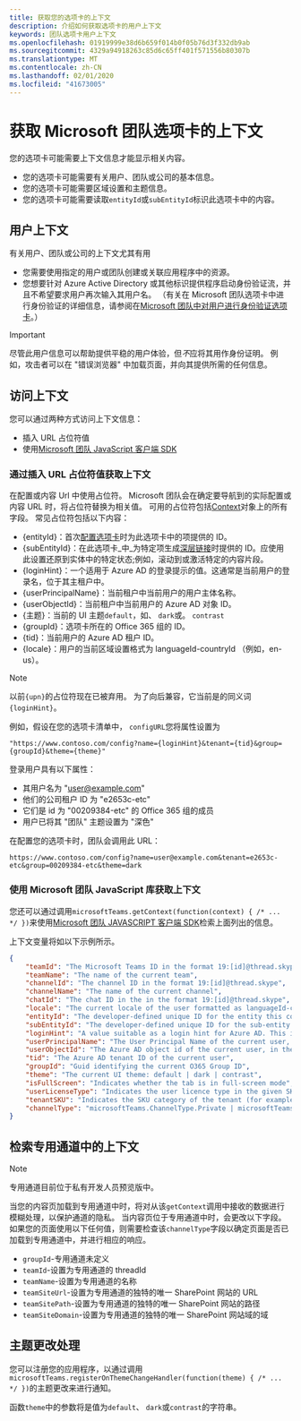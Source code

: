 ```yaml
---
title: 获取您的选项卡的上下文
description: 介绍如何获取选项卡的用户上下文
keywords: 团队选项卡用户上下文
ms.openlocfilehash: 01919999e38d6b659f014b0f05b76d3f332db9ab
ms.sourcegitcommit: 4329a94918263c85d6c65ff401f571556b80307b
ms.translationtype: MT
ms.contentlocale: zh-CN
ms.lasthandoff: 02/01/2020
ms.locfileid: "41673005"
---
```

# <a name="get-context-for-your-microsoft-teams-tab"></a>获取 Microsoft 团队选项卡的上下文

您的选项卡可能需要上下文信息才能显示相关内容。

* 您的选项卡可能需要有关用户、团队或公司的基本信息。
* 您的选项卡可能需要区域设置和主题信息。
* 您的选项卡可能需要读取`entityId`或`subEntityId`标识此选项卡中的内容。

## <a name="user-context"></a>用户上下文

有关用户、团队或公司的上下文尤其有用

* 您需要使用指定的用户或团队创建或关联应用程序中的资源。
* 您想要针对 Azure Active Directory 或其他标识提供程序启动身份验证流，并且不希望要求用户再次输入其用户名。 （有关在 Microsoft 团队选项卡中进行身份验证的详细信息，请参阅在[Microsoft 团队中对用户进行身份验证选项卡](~/concepts/authentication/authentication.md)。）

> [!IMPORTANT]
> 尽管此用户信息可以帮助提供平稳的用户体验，但*不*应将其用作身份证明。 例如，攻击者可以在 "错误浏览器" 中加载页面，并向其提供所需的任何信息。

## <a name="accessing-context"></a>访问上下文

您可以通过两种方式访问上下文信息：

* 插入 URL 占位符值
* 使用[Microsoft 团队 JavaScript 客户端 SDK](/javascript/api/overview/msteams-client)

### <a name="getting-context-by-inserting-url-placeholder-values"></a>通过插入 URL 占位符值获取上下文

在配置或内容 Url 中使用占位符。 Microsoft 团队会在确定要导航到的实际配置或内容 URL 时，将占位符替换为相关值。 可用的占位符包括[Context](/javascript/api/@microsoft/teams-js/microsoftteams.context?view=msteams-client-js-latest)对象上的所有字段。 常见占位符包括以下内容：

* {entityId}：首次[配置选项卡](~/tabs/how-to/create-tab-pages/configuration-page.md)时为此选项卡中的项提供的 ID。
* {subEntityId}：在此选项卡_中_为特定项生成[深层链接](~/concepts/build-and-test/deep-links.md)时提供的 ID。应使用此设置还原到实体中的特定状态;例如，滚动到或激活特定的内容片段。
* {loginHint}：一个适用于 Azure AD 的登录提示的值。这通常是当前用户的登录名，位于其主租户中。
* {userPrincipalName}：当前租户中当前用户的用户主体名称。
* {userObjectId}：当前租户中当前用户的 Azure AD 对象 ID。
* {主题}：当前的 UI 主题`default`，如、 `dark`或。 `contrast`
* {groupId}：选项卡所在的 Office 365 组的 ID。
* {tid}：当前用户的 Azure AD 租户 ID。
* {locale}：用户的当前区域设置格式为 languageId-countryId （例如，en-us）。

>[!NOTE]
>以前`{upn}`的占位符现在已被弃用。 为了向后兼容，它当前是的同义词`{loginHint}`。

例如，假设在您的选项卡清单中， `configURL`您将属性设置为

`"https://www.contoso.com/config?name={loginHint}&tenant={tid}&group={groupId}&theme={theme}"`

登录用户具有以下属性：

* 其用户名为 "user@example.com"
* 他们的公司租户 ID 为 "e2653c-etc"
* 它们是 id 为 "00209384-etc" 的 Office 365 组的成员
* 用户已将其 "团队" 主题设置为 "深色"

在配置您的选项卡时，团队会调用此 URL：

`https://www.contoso.com/config?name=user@example.com&tenant=e2653c-etc&group=00209384-etc&theme=dark`

### <a name="getting-context-by-using-the-microsoft-teams-javascript-library"></a>使用 Microsoft 团队 JavaScript 库获取上下文

您还可以通过调用`microsoftTeams.getContext(function(context) { /* ... */ })`来使用[Microsoft 团队 JAVASCRIPT 客户端 SDK](/javascript/api/overview/msteams-client)检索上面列出的信息。

上下文变量将如以下示例所示。

```json
{
    "teamId": "The Microsoft Teams ID in the format 19:[id]@thread.skype",
    "teamName": "The name of the current team",
    "channelId": "The channel ID in the format 19:[id]@thread.skype",
    "channelName": "The name of the current channel",
    "chatId": "The chat ID in the in the format 19:[id]@thread.skype",
    "locale": "The current locale of the user formatted as languageId-countryId (for example, en-us)",
    "entityId": "The developer-defined unique ID for the entity this content points to",
    "subEntityId": "The developer-defined unique ID for the sub-entity this content points to",
    "loginHint": "A value suitable as a login hint for Azure AD. This is usually the login name of the current user, in their home tenant",
    "userPrincipalName": "The User Principal Name of the current user, in the current tenant",
    "userObjectId": "The Azure AD object id of the current user, in the current tenant",
    "tid": "The Azure AD tenant ID of the current user",
    "groupId": "Guid identifying the current O365 Group ID",
    "theme": "The current UI theme: default | dark | contrast",
    "isFullScreen": "Indicates whether the tab is in full-screen mode",
    "userLicenseType": "Indicates the user licence type in the given SKU (for example, student or teacher)",
    "tenantSKU": "Indicates the SKU category of the tenant (for example, EDU)",
    "channelType": "microsoftTeams.ChannelType.Private | microsoftTeams.ChannelType.Regular"
}
```

## <a name="retrieving-context-in-private-channels"></a>检索专用通道中的上下文

> [!Note]
> 专用通道目前位于私有开发人员预览版中。

当您的内容页加载到专用通道中时，将对从该`getContext`调用中接收的数据进行模糊处理，以保护通道的隐私。 当内容页位于专用通道中时，会更改以下字段。 如果您的页面使用以下任何值，则需要检查该`channelType`字段以确定页面是否已加载到专用通道中，并进行相应的响应。

* `groupId`-专用通道未定义
* `teamId`-设置为专用通道的 threadId
* `teamName`-设置为专用通道的名称
* `teamSiteUrl`-设置为专用通道的独特的唯一 SharePoint 网站的 URL
* `teamSitePath`-设置为专用通道的独特的唯一 SharePoint 网站的路径
* `teamSiteDomain`-设置为专用通道的独特的唯一 SharePoint 网站域的域

## <a name="theme-change-handling"></a>主题更改处理

您可以注册您的应用程序，以通过调用`microsoftTeams.registerOnThemeChangeHandler(function(theme) { /* ... */ })`的主题更改来进行通知。

函数`theme`中的参数将是值为`default`、 `dark`或`contrast`的字符串。